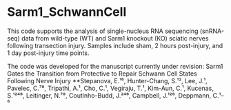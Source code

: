 # Sarm1_SchwannCell
This code supports the analysis of single-nucleus RNA sequencing (snRNA-seq) data from wild-type (WT) and Sarm1 knockout (KO) sciatic nerves following transection injury. Samples include sham, 2 hours post-injury, and 1 day post-injury time points.

The code was developed for the manuscript currently under revision:
Sarm1 Gates the Transition from Protective to Repair Schwann Cell States Following Nerve Injury
**Stepanova, E.¹⁶, Hunter-Chang, S.¹², Lee, J.¹, Pavelec, C.⁷⁸, Tripathi, A.¹, Cho, C.¹, Vegiraju, T.¹, Kim-Aun, C.¹, Kucenas, S.¹²⁴⁶, Leitinger, N.⁷⁸, Coutinho-Budd, J.²⁴⁶, Campbell, J.¹²⁶, Deppmann, C.¹–⁶
